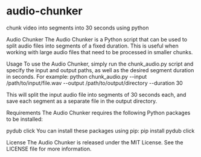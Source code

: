 # audio-chunker
chunk video into segments into 30 seconds using python

Audio Chunker
The Audio Chunker is a Python script that can be used to split audio files into segments of a fixed duration. This is useful when working with large audio files that need to be processed in smaller chunks.

Usage
To use the Audio Chunker, simply run the chunk_audio.py script and specify the input and output paths, as well as the desired segment duration in seconds. For example:  python chunk_audio.py --input /path/to/input/file.wav --output /path/to/output/directory --duration 30

This will split the input audio file into segments of 30 seconds each, and save each segment as a separate file in the output directory.

Requirements
The Audio Chunker requires the following Python packages to be installed:

pydub
click
You can install these packages using pip:  pip install pydub click

License
The Audio Chunker is released under the MIT License. See the LICENSE file for more information.
